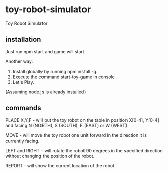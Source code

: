 # toy-robot-simulator
Toy Robot Simulator

## installation
Just run npm start and game will start

Another way:
1. Install globally by running npm install -g.
2. Execute the command start-toy-game in console
3. Let's Play.

(Assuming node.js is already installed)

## commands

PLACE X,Y,F - will put the toy robot on the table in position X[0-4], Y[0-4] and facing N (NORTH), S (SOUTH), E (EAST) or W (WEST).

MOVE - will move the toy robot one unit forward in the direction it is currently facing.

LEFT and RIGHT - will rotate the robot 90 degrees in the specified direction without changing the position of the robot.

REPORT - will show the current location of the robot.

